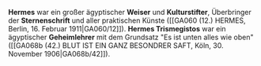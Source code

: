 
**Hermes** war ein großer ägyptischer **Weiser** und **Kulturstifter**, Überbringer der **Sternenschrift** und aller praktischen Künste ([[GA060 (12.) HERMES, Berlin, 16. Februar 1911|GA060/12]]). **Hermes Trismegistos** war ein ägyptischer **Geheimlehrer** mit dem Grundsatz "Es ist unten alles wie oben" ([[GA068b (42.) BLUT IST EIN GANZ BESONDRER SAFT, Köln, 30. November 1906|GA068b/42]]).
